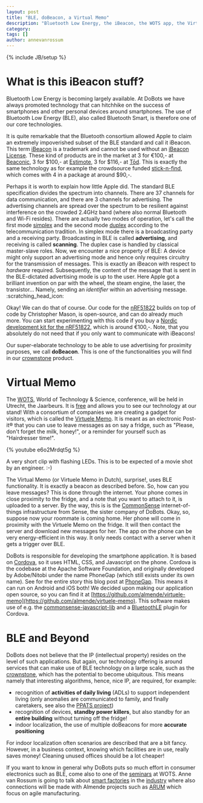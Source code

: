 ```yaml
---
layout: post
title: "BLE, doBeacon, a Virtual Memo"
description: "Bluetooth Low Energy, the iBeacon, the WOTS app, the Virtuele Memo, and how it all comes together."
category: 
tags: []
author: annevanrossum
---
```

{% include JB/setup %}

# What is this iBeacon stuff?

Bluetooth Low Energy is becoming largely available. At DoBots we have always promoted technology that can hitchhike on the success of smartphones and other personal devices around smartphones. The use of Bluetooth Low Energy (BLE), also called Bluetooth Smart, is therefore one of our core technologies.

It is quite remarkable that the Bluetooth consortium allowed Apple to claim an extremely impoverished subset of the BLE standard and call it iBeacon. This term [iBeacon](https://en.wikipedia.org/wiki/IBeacon) is a trademark and cannot be used without an [iBeacon License](https://developer.apple.com/ibeacon/). These kind of products are in the market at 3 for €100,- at [Beaconic](http://www.beaconic.nl/buy-beacons/), 3 for $100,- at [Estimote](http://estimote.com/), 3 for $116,- at [Tōd](http://todhq.com/purchase.html). This is exactly the same technology as for example the crowdsource funded [stick-n-find](https://www.sticknfind.com/store.aspx), which comes with 4 in a package at around $90,-. 

Perhaps it is worth to explain how little Apple did. The standard BLE specification divides the spectrum into channels. There are 37 channels for data communication, and there are 3 channels for advertising. The advertising channels are spread over the spectrum to be resilient against interference on the crowded 2.4GHz band (where also normal Bluetooth and Wi-Fi resides). There are actually two modes of operation, let's call the first mode [simplex](https://en.wikipedia.org/wiki/Simplex_communication) and the second mode [duplex](http://bit.ly/1qcD5RX) according to the telecommunication tradition. In simplex mode there is a broadcasting party and a receiving party. Broadcasting in BLE is called **advertising**, and receiving is called **scanning**. The duplex case is handled by classical master-slave roles. Now, we encounter a nice property of BLE: A device might only support an advertising mode and hence only requires circuitry for the transmission of messages. This is exactly an iBeacon with respect to *hardware* required. Subsequently, the content of the message that is sent in the BLE-dictated advertising mode is up to the user. Here Apple got a brilliant invention on par with the wheel, the steam engine, the laser, the transistor... Namely, sending an *identifier* within an advertising message. :scratching_head_icon:

Okay! We can do that of course. Our code for the [nRF51822](https://github.com/mrquincle/bluenet) builds on top of code by Christopher Mason, is open-source, and can do already much more. You can start experimenting with this code if you buy a [Nordic development kit for the nRF51822](https://www.nordicsemi.com/eng/Products/Bluetooth-R-low-energy/nRF51822-Development-Kit), which is around €100,-. Note, that you absolutely do not need that if you only want to communicate with iBeacons!

Our super-elaborate technology to be able to use advertising for proximity purposes, we call **doBeacon**. This is one of the functionalities you will find in our [crownstone](http://dobots.nl/products/crownstone.html) product.

# Virtual Memo

The [WOTS](http://wots.nl), World of Technology & Science, conference, will be held in Utrecht, the Jaarbeurs. It is [free](https://registration2.n200.com/survey/0o33vcrxufeeo?check=1) and allows you to see our technology at our stand! With a consortium of companies we are creating a gadget for visitors, which is called the [Virtuele Memo](http://wots.nl/gadget-virtuele-memo). It is meant as an electronic Post-it® that you can use to leave messages as on say a fridge, such as "Please, don't forget the milk, honey!", or a reminder for yourself such as "Hairdresser time!". 

{% youtube e6o2Mrdqt5g %}

A very short clip with flashing LEDs. This is to be expected of a movie shot by an engineer. :-)

The Virtual Memo (or Virtuele Memo in Dutch), surprise!, uses BLE functionality. It is exactly a beacon as described before. So, how can you leave messages? This is done through the internet. Your phone comes in close proximity to the fridge, and a note that you want to attach to it, is uploaded to a server. By the way, this is is the [CommonSense](http://www.sense-os.nl/developers) internet-of-things infrastructure from Sense, the sister company of DoBots. Okay, so, suppose now your roommate is coming home. Her phone will come in proximity with the Virtuele Memo on the fridge. It will then contact the server and download new messages for her. The app on the phone can be very energy-efficient in this way. It only needs contact with a server when it gets a trigger over BLE. 

DoBots is responsible for developing the smartphone application. It is based on [Cordova](https://cordova.apache.org/), so it uses HTML, CSS, and Javascript on the phone. Cordova is the codebase at the Apache Software Foundation, and originally developed by Adobe/Nitobi under the name PhoneGap (which still exists under its own name). See for the entire story this blog post at [PhoneGap](http://phonegap.com/2012/03/19/phonegap-cordova-and-what%E2%80%99s-in-a-name/). This means it can run on Android and iOS both! We decided upon making our application open source, so you can find it at [https://github.com/almende/virtuele-memo](https://github.com/almende/virtuele-memo). This software makes use of e.g. the [commonsense-javascript-lib](https://github.com/senseobservationsystems/commonsense-javascript-lib) and a [BluetoothLE](https://github.com/mrquincle/BluetoothLE) plugin for Cordova.

# BLE and Beyond

DoBots does not believe that the IP (intellectual property) resides on the level of such applications. But again, our technology offering is around services that can make use of BLE technology on a large scale, such as the [crownstone](http://dobots.nl/products/crownstone.html), which has the potential to become ubiquitous. This means namely that interesting algorithms, hence, nice IP, are required, for example: 

* recognition of **activities of daily living** (ADLs) to support independent living (only anomalies are communicated to family, and finally caretakers, see also the [PPATS project](http://ppats.wordpress.com/))
* recognition of devices, **standby power killers**, but also standby for an **entire building** without turning off the fridge!
* indoor localization, the use of multiple doBeacons for more **accurate positioning**

For indoor localization often scenarios are described that are a bit fancy. However, in a business context, knowing which facilities are in use, really saves money! Cleaning unused offices should be a lot cheaper!

If you want to know in general why DoBots puts so much effort in consumer electronics such as BLE, come also to one of the [seminars](http://wots.nl/elektronicatrendsindtoepassing/) at WOTS. Anne van Rossum is going to talk about [smart factories](http://wots.nl/slimme-fabriek/) in the [industry](http://wots.nl/elektronicatrendsindtoepassing/) where also connections will be made with Almende projects such as [ARUM](http://www.almende.com/arum) which focus on agile manufacturing. 

